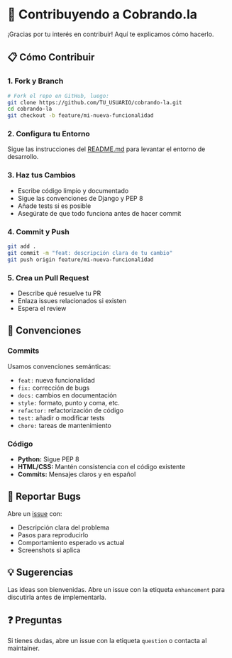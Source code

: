 # 🤝 Contribuyendo a Cobrando.la

¡Gracias por tu interés en contribuir! Aquí te explicamos cómo hacerlo.

## 📋 Cómo Contribuir

### 1. Fork y Branch

```bash
# Fork el repo en GitHub, luego:
git clone https://github.com/TU_USUARIO/cobrando-la.git
cd cobrando-la
git checkout -b feature/mi-nueva-funcionalidad
```

### 2. Configura tu Entorno

Sigue las instrucciones del [README.md](README.md) para levantar el entorno de desarrollo.

### 3. Haz tus Cambios

- Escribe código limpio y documentado
- Sigue las convenciones de Django y PEP 8
- Añade tests si es posible
- Asegúrate de que todo funciona antes de hacer commit

### 4. Commit y Push

```bash
git add .
git commit -m "feat: descripción clara de tu cambio"
git push origin feature/mi-nueva-funcionalidad
```

### 5. Crea un Pull Request

- Describe qué resuelve tu PR
- Enlaza issues relacionados si existen
- Espera el review

## 🎯 Convenciones

### Commits

Usamos convenciones semánticas:

- `feat:` nueva funcionalidad
- `fix:` corrección de bugs
- `docs:` cambios en documentación
- `style:` formato, punto y coma, etc.
- `refactor:` refactorización de código
- `test:` añadir o modificar tests
- `chore:` tareas de mantenimiento

### Código

- **Python:** Sigue PEP 8
- **HTML/CSS:** Mantén consistencia con el código existente
- **Commits:** Mensajes claros y en español

## 🐛 Reportar Bugs

Abre un [issue](https://github.com/ferdotdeb/cobrando-la/issues) con:

- Descripción clara del problema
- Pasos para reproducirlo
- Comportamiento esperado vs actual
- Screenshots si aplica

## 💡 Sugerencias

Las ideas son bienvenidas. Abre un issue con la etiqueta `enhancement` para discutirla antes de implementarla.

## ❓ Preguntas

Si tienes dudas, abre un issue con la etiqueta `question` o contacta al maintainer.